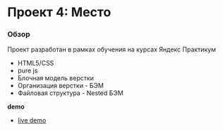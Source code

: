 # Проект 4: Место

### Обзор

Проект разработан в рамках обучения на курсах Яндекс Практикум

- HTML5/CSS
- pure js
- Блочная модель верстки
- Организация верстки - БЭМ
- Файловая структура - Nested БЭМ

**demo**

- [live demo](https://zoxdrey.github.io/mesto/)
